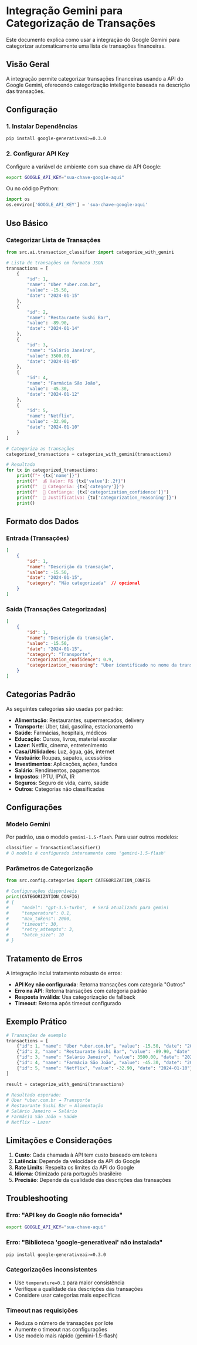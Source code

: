 # Integração Gemini para Categorização de Transações

Este documento explica como usar a integração do Google Gemini para categorizar automaticamente uma lista de transações financeiras.

## Visão Geral

A integração permite categorizar transações financeiras usando a API do Google Gemini, oferecendo categorização inteligente baseada na descrição das transações.

## Configuração

### 1. Instalar Dependências

```bash
pip install google-generativeai>=0.3.0
```

### 2. Configurar API Key

Configure a variável de ambiente com sua chave da API Google:

```bash
export GOOGLE_API_KEY="sua-chave-google-aqui"
```

Ou no código Python:

```python
import os
os.environ['GOOGLE_API_KEY'] = 'sua-chave-google-aqui'
```

## Uso Básico

### Categorizar Lista de Transações

```python
from src.ai.transaction_classifier import categorize_with_gemini

# Lista de transações em formato JSON
transactions = [
    {
        "id": 1,
        "name": "Uber *uber.com.br",
        "value": -15.50,
        "date": "2024-01-15"
    },
    {
        "id": 2,
        "name": "Restaurante Sushi Bar", 
        "value": -89.90,
        "date": "2024-01-14"
    },
    {
        "id": 3,
        "name": "Salário Janeiro",
        "value": 3500.00,
        "date": "2024-01-05"
    },
    {
        "id": 4,
        "name": "Farmácia São João",
        "value": -45.30,
        "date": "2024-01-12"
    },
    {
        "id": 5,
        "name": "Netflix",
        "value": -32.90,
        "date": "2024-01-10"
    }
]

# Categoriza as transações
categorized_transactions = categorize_with_gemini(transactions)

# Resultado
for tx in categorized_transactions:
    print(f"• {tx['name']}")
    print(f"  💰 Valor: R$ {tx['value']:.2f}")
    print(f"  📂 Categoria: {tx['category']}")
    print(f"  🎯 Confiança: {tx['categorization_confidence']}")
    print(f"  💭 Justificativa: {tx['categorization_reasoning']}")
    print()
```


## Formato dos Dados

### Entrada (Transações)

```json
[
    {
        "id": 1,
        "name": "Descrição da transação",
        "value": -15.50,
        "date": "2024-01-15",
        "category": "Não categorizada"  // opcional
    }
]
```

### Saída (Transações Categorizadas)

```json
[
    {
        "id": 1,
        "name": "Descrição da transação",
        "value": -15.50,
        "date": "2024-01-15",
        "category": "Transporte",
        "categorization_confidence": 0.9,
        "categorization_reasoning": "Uber identificado no nome da transação"
    }
]
```

## Categorias Padrão

As seguintes categorias são usadas por padrão:

- **Alimentação**: Restaurantes, supermercados, delivery
- **Transporte**: Uber, táxi, gasolina, estacionamento
- **Saúde**: Farmácias, hospitais, médicos
- **Educação**: Cursos, livros, material escolar
- **Lazer**: Netflix, cinema, entretenimento
- **Casa/Utilidades**: Luz, água, gás, internet
- **Vestuário**: Roupas, sapatos, acessórios
- **Investimentos**: Aplicações, ações, fundos
- **Salário**: Rendimentos, pagamentos
- **Impostos**: IPTU, IPVA, IR
- **Seguros**: Seguro de vida, carro, saúde
- **Outros**: Categorias não classificadas

## Configurações

### Modelo Gemini

Por padrão, usa o modelo `gemini-1.5-flash`. Para usar outros modelos:

```python
classifier = TransactionClassifier()
# O modelo é configurado internamente como 'gemini-1.5-flash'
```

### Parâmetros de Categorização

```python
from src.config.categories import CATEGORIZATION_CONFIG

# Configurações disponíveis
print(CATEGORIZATION_CONFIG)
# {
#     "model": "gpt-3.5-turbo",  # Será atualizado para gemini
#     "temperature": 0.1,
#     "max_tokens": 2000,
#     "timeout": 30,
#     "retry_attempts": 3,
#     "batch_size": 10
# }
```

## Tratamento de Erros

A integração inclui tratamento robusto de erros:

- **API Key não configurada**: Retorna transações com categoria "Outros"
- **Erro na API**: Retorna transações com categoria padrão
- **Resposta inválida**: Usa categorização de fallback
- **Timeout**: Retorna após timeout configurado

## Exemplo Prático

```python
# Transações de exemplo
transactions = [
    {"id": 1, "name": "Uber *uber.com.br", "value": -15.50, "date": "2024-01-15"},
    {"id": 2, "name": "Restaurante Sushi Bar", "value": -89.90, "date": "2024-01-14"},
    {"id": 3, "name": "Salário Janeiro", "value": 3500.00, "date": "2024-01-05"},
    {"id": 4, "name": "Farmácia São João", "value": -45.30, "date": "2024-01-12"},
    {"id": 5, "name": "Netflix", "value": -32.90, "date": "2024-01-10"}
]

result = categorize_with_gemini(transactions)

# Resultado esperado:
# Uber *uber.com.br → Transporte
# Restaurante Sushi Bar → Alimentação  
# Salário Janeiro → Salário
# Farmácia São João → Saúde
# Netflix → Lazer
```


## Limitações e Considerações

1. **Custo**: Cada chamada à API tem custo baseado em tokens
2. **Latência**: Depende da velocidade da API do Google
3. **Rate Limits**: Respeita os limites da API do Google
4. **Idioma**: Otimizado para português brasileiro
5. **Precisão**: Depende da qualidade das descrições das transações

## Troubleshooting

### Erro: "API key do Google não fornecida"
```bash
export GOOGLE_API_KEY="sua-chave-aqui"
```

### Erro: "Biblioteca 'google-generativeai' não instalada"
```bash
pip install google-generativeai>=0.3.0
```

### Categorizações inconsistentes
- Use `temperature=0.1` para maior consistência
- Verifique a qualidade das descrições das transações
- Considere usar categorias mais específicas

### Timeout nas requisições
- Reduza o número de transações por lote
- Aumente o timeout nas configurações
- Use modelo mais rápido (gemini-1.5-flash)
